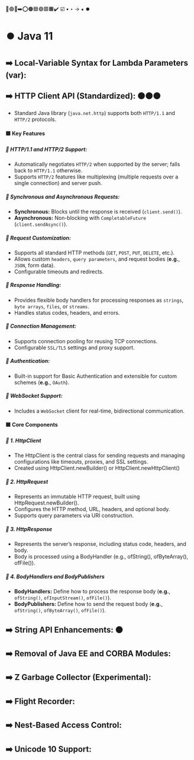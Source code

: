 🔵🟢🔴➡️⭕🟠🟦🟣🟥🟧✔️
☑️ • ‣ → ⁕ ⏺️

# ⏺️ Java 11

## ➡️ Local-Variable Syntax for Lambda Parameters (var):

## ➡️ HTTP Client API (Standardized): 🟠🟠🟠

- Standard Java library (`java.net.http`) supports both `HTTP/1.1` and `HTTP/2` protocols.

#### 🟦 Key Features

##### 🔵 HTTP/1.1 and HTTP/2 Support:

- Automatically negotiates `HTTP/2` when supported by the server; falls back to `HTTP/1.1` otherwise.
- Supports `HTTP/2` features like multiplexing (multiple requests over a single connection) and server push.

##### 🔵 Synchronous and Asynchronous Requests:

- **Synchronous:** Blocks until the response is received (`client.send()`).
- **Asynchronous:** Non-blocking with `CompletableFuture` (`client.sendAsync()`).

##### 🔵 Request Customization:

- Supports all standard HTTP methods (`GET`, `POST`, `PUT`, `DELETE`, etc.).
- Allows custom `headers`, `query parameters`, and request bodies (**e.g.**, `JSON`, form data).
- Configurable timeouts and redirects.

##### 🔵 Response Handling:

- Provides flexible body handlers for processing responses as `strings`, `byte arrays`, `files`, or `streams`.
- Handles status codes, headers, and errors.

##### 🔵 Connection Management:

- Supports connection pooling for reusing TCP connections.
- Configurable `SSL/TLS` settings and proxy support.

##### 🔵 Authentication:

- Built-in support for Basic Authentication and extensible for custom schemes (**e.g.**, `OAuth`).

##### 🔵 WebSocket Support:

- Includes a `WebSocket` client for real-time, bidirectional communication.

#### 🟦 Core Components

##### 🔵 1. HttpClient

- The HttpClient is the central class for sending requests and managing configurations like timeouts, proxies, and SSL settings.
- Created using HttpClient.newBuilder() or HttpClient.newHttpClient()

##### 🔵 2. HttpRequest

- Represents an immutable HTTP request, built using HttpRequest.newBuilder().
- Configures the HTTP method, URL, headers, and optional body.
- Supports query parameters via URI construction.

##### 🔵 3. HttpResponse

- Represents the server’s response, including status code, headers, and body.
- Body is processed using a BodyHandler (e.g., ofString(), ofByteArray(), ofFile()).

##### 🔵 4. BodyHandlers and BodyPublishers

- **BodyHandlers:** Define how to process the response body (**e.g.**, `ofString()`, `ofInputStream()`, `ofFile()`).
- **BodyPublishers:** Define how to send the request body (**e.g.**, `ofString()`, `ofByteArray()`, `ofFile()`).

## ➡️ String API Enhancements: 🟠

## ➡️ Removal of Java EE and CORBA Modules:

## ➡️ Z Garbage Collector (Experimental):

## ➡️ Flight Recorder:

## ➡️ Nest-Based Access Control:

## ➡️ Unicode 10 Support:

###
